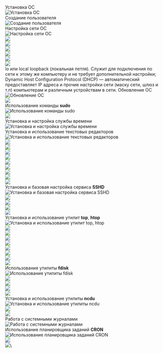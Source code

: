 Установка ОС\
![Установка ОС](screenshots/1.png)\
Создание пользователя\
![Создание пользователя](screenshots/2.png)\
Настройка сети ОС\
![Настройка сети ОС](screenshots/3.1.png)\
![](screenshots/3.2.png)\
![](screenshots/3.3.png)\
![](screenshots/3.4.png)\
![](screenshots/3.5.png)\
![](screenshots/3.6.png)\
![](screenshots/3.6.png)\
lo или local loopback (локальная петля). Служит для подключения по сети к этому же компьютеру и не требует дополнительной настройки;
Dynamic Host Configuration Protocol (DHCP) — автоматический предоставляет IP адреса и прочие настройки сети (маску сети, шлюз и т.п) компьютерам и различным устройствам в сети.
Обновление ОС\
![Обновление ОС](screenshots/4.1.png)\
![](screenshots/4.2.png)\
Использование команды **sudo**\
![Использование команды **sudo**](screenshots/5.1.png)\
![](screenshots/5.2.png)\
Установка и настройка службы времени\
![Установка и настройка службы времени](screenshots/6.1.png)\
Установка и использование текстовых редакторов\
![Установка и использование текстовых редакторов](screenshots/7.1.png)\
![](screenshots/7.2.png)\
![](screenshots/7.3.png)\
![](screenshots/7.4.png)\
![](screenshots/7.5.png)\
![](screenshots/7.6.png)\
![](screenshots/7.8.png)\
![](screenshots/7.9.png)\
![](screenshots/7.91.pn)\
![](screenshots/7.92.pn)\
Установка и базовая настройка сервиса **SSHD**\
![Установка и базовая настройка сервиса **SSHD**](screenshots/8.1.png)\
![](screenshots/8.2.png)\
![](screenshots/8.3.png)\
![](screenshots/8.4.png)\
![](screenshots/8.5.png)\
Установка и использование утилит **top**, **htop**\
![Установка и использование утилит **top**, **htop**](screenshots/9.1.png)\
![](screenshots/9.2.png)\
![](screenshots/9.3.png)\
![](screenshots/9.4.png)\
![](screenshots/9.5.png)\
![](screenshots/9.6.png)\
![](screenshots/9.6.png)\
![](screenshots/9.7.png)\
![](screenshots/9.8.png)\
Использование утилиты **fdisk**\
![Использование утилиты **fdisk**](screenshots/10.1.png)\
![](screenshots/11.1.png)\
![](screenshots/12.1.png)\
![](screenshots/12.2.png)\
![](screenshots/12.3.png)\
Установка и использование утилиты **ncdu**\
![Установка и использование утилиты **ncdu**](screenshots/13.1.png)\
![](screenshots/13.2.png)\
![](screenshots/13.3.png)\
Работа с системными журналами\
![Работа с системными журналами](screenshots/14.1.png)\
Использование планировщика заданий **CRON**\
![Использование планировщика заданий **CRON**](screenshots/15.1.png)\
![](screenshots/15.2.png)\
![](screenshots/15.3.png)\
